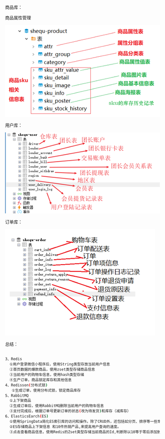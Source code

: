商品库：

商品属性管理

![](../../../%E7%AC%94%E8%AE%B0%E5%9B%BE%E7%89%87/Java/%E9%A1%B9%E7%9B%AE/%E5%B0%9A%E4%B8%8A%E4%BC%98%E9%80%89/%E5%95%86%E5%93%81%E5%B1%9E%E6%80%A7%E7%AE%A1%E7%90%86.png)

用户库：

![](../../../%E7%AC%94%E8%AE%B0%E5%9B%BE%E7%89%87/Java/%E9%A1%B9%E7%9B%AE/%E5%B0%9A%E4%B8%8A%E4%BC%98%E9%80%89/shequ-user.png)

订单库：

![](../../../%E7%AC%94%E8%AE%B0%E5%9B%BE%E7%89%87/Java/%E9%A1%B9%E7%9B%AE/%E5%B0%9A%E4%B8%8A%E4%BC%98%E9%80%89/order.png)

总结：

```sh

3、Redis
  ①用户登录微信小程序后，使用String类型存放当前用户信息
  ②首页数据的爆款商品，使用zset类型存储商品信息
  ③当前用户的购物车信息，使用hash类型存储
  ④生产订单，商品锁定库存和其他信息
4、Redisson(分布式锁)
   ①生成订单，使用分布式锁，锁定商品库存
5、RabbitMQ
  ①上下架商品
  ②生成订单后，使用RabbitMQ删除当前用户的购物车信息
  ③支付完成后，根据订单号更新订单的状态(改为待发货)和库存（减库存）
6、ElasticsEarch(ES)
  ①使用SpringData简化ES索引库的访问和操作。除了CRUD外，还包括如分页、排序等一些常用的功能。
  ②ES存储商品上下架信息 和10件热销产品,来提高用户查询的速度。
  ③点击查看商品信息，使用Redis的Zset类型存储当前商品的Id,判断除以10等于零后添加到索引库中；可以减少索引库中的数据量，提高索引库的查询效率。
  
```

